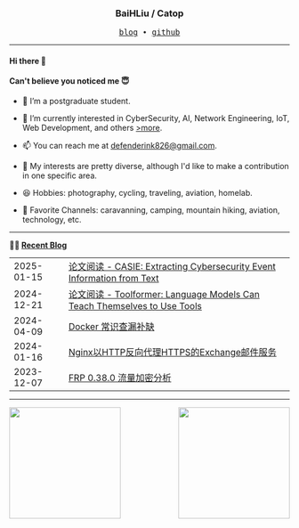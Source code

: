 <h3 align="center"> BaiHLiu / Catop </h3>


<p align="center">
  <samp>
    <a href="https://www.catop.top/">blog</a> ∙
    <a href="https://github.com/BaiHLiu">github</a>
  </samp>
</p>


---

#### Hi there 👋
#### Can't believe you noticed me 😇
<!-- languages:start -->
<!-- prettier-ignore-start -->
<!-- markdownlint-disable -->
- 🔭 I’m a postgraduate student.
- 🌱 I’m currently interested in CyberSecurity, AI, Network Engineering, IoT, Web Development, and others [>more](https://www.catop.top).
- 📫 You can reach me at [defenderink826@gmail.com](mailto:defenderink826@gmail.com).
- 🎨 My interests are pretty diverse, although I'd like to make a contribution in one specific area.

- 😆 Hobbies: photography, cycling, traveling, aviation, homelab.
- 🎥 Favorite Channels: caravanning, camping, mountain hiking, aviation, technology, etc.

<!-- markdownlint-restore -->
<!-- prettier-ignore-end -->
<!-- languages:end -->

---

**🤹‍♀️ <a href="https://www.catop.top/" target="_blank">Recent Blog</a>**
<table width="100%" align="left" style="margin: 0;">
  
<!-- BLOG-POST-LIST:START --><tr><td>2025-01-15</td><td><a href='https://www.catop.top/2025/01/15/CASIE-reading-report/' target='_blank'>论文阅读 - CASIE: Extracting Cybersecurity Event Information from Text</a></td></tr><tr><td>2024-12-21</td><td><a href='https://www.catop.top/2024/12/21/toolformer-reading-report/' target='_blank'>论文阅读 - Toolformer: Language Models Can Teach Themselves to Use Tools</a></td></tr><tr><td>2024-04-09</td><td><a href='https://www.catop.top/2024/04/10/docker-pricinples/' target='_blank'>Docker 常识查漏补缺</a></td></tr><tr><td>2024-01-16</td><td><a href='https://www.catop.top/2024/01/17/nginx-proxy-exchange-mail-with-http/' target='_blank'>Nginx以HTTP反向代理HTTPS的Exchange邮件服务</a></td></tr><tr><td>2023-12-07</td><td><a href='https://www.catop.top/2023/12/08/frp-encryption-analysis/' target='_blank'>FRP 0.38.0 流量加密分析</a></td></tr><!-- BLOG-POST-LIST:END -->

</table>

<br clear="both" />

---


<img height=200 align="left" src="https://github-readme-stats-rose-three-81.vercel.app/api/top-langs/?username=baihliu&layout=compact&hide=html&exclude_repo=github-readme-stats,statistics,ChatGPT-Next-Web&show_icons=true&hide_border=true&card_width=250" />

<img height=200 align="right" src="https://github-readme-stats-rose-three-81.vercel.app/api?username=baihliu&count_private=true&show_icons=true&hide_border=true&langs_count=8&card_width=250" />

